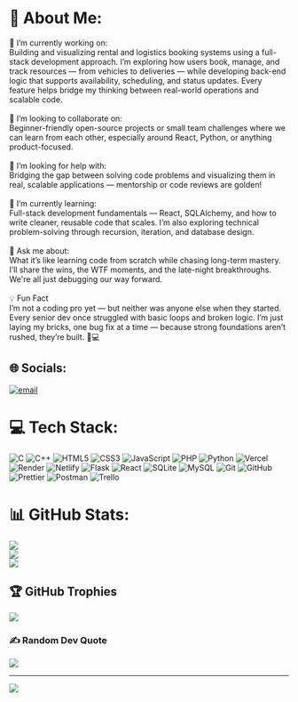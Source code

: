 # 💫 About Me:
🔭 I’m currently working on:<br>Building and visualizing rental and logistics booking systems using a full-stack development approach. I’m exploring how users book, manage, and track resources — from vehicles to deliveries — while developing back-end logic that supports availability, scheduling, and status updates. Every feature helps bridge my thinking between real-world operations and scalable code.<br><br>👯 I’m looking to collaborate on:<br>Beginner-friendly open-source projects or small team challenges where we can learn from each other, especially around React, Python, or anything product-focused.<br><br>🤝 I’m looking for help with:<br>Bridging the gap between solving code problems and visualizing them in real, scalable applications — mentorship or code reviews are golden!<br><br>🌱 I’m currently learning:<br>Full-stack development fundamentals — React, SQLAlchemy, and how to write cleaner, reusable code that scales. I’m also exploring technical problem-solving through recursion, iteration, and database design.<br><br>💬 Ask me about:<br>What it’s like learning code from scratch while chasing long-term mastery. I’ll share the wins, the WTF moments, and the late-night breakthroughs. We're all just debugging our way forward.<br><br>💡 Fun Fact<br>  I’m not a coding pro yet — but neither was anyone else when they started. Every senior dev once struggled with basic loops and broken logic. I’m just laying my bricks, one bug fix at a time — because strong foundations aren’t rushed, they’re built. 🧱💻


## 🌐 Socials:
[![email](https://img.shields.io/badge/Email-D14836?logo=gmail&logoColor=white)](mailto:musyimib449@gmail.com) 

# 💻 Tech Stack:
![C](https://img.shields.io/badge/c-%2300599C.svg?style=for-the-badge&logo=c&logoColor=white) ![C++](https://img.shields.io/badge/c++-%2300599C.svg?style=for-the-badge&logo=c%2B%2B&logoColor=white) ![HTML5](https://img.shields.io/badge/html5-%23E34F26.svg?style=for-the-badge&logo=html5&logoColor=white) ![CSS3](https://img.shields.io/badge/css3-%231572B6.svg?style=for-the-badge&logo=css3&logoColor=white) ![JavaScript](https://img.shields.io/badge/javascript-%23323330.svg?style=for-the-badge&logo=javascript&logoColor=%23F7DF1E) ![PHP](https://img.shields.io/badge/php-%23777BB4.svg?style=for-the-badge&logo=php&logoColor=white) ![Python](https://img.shields.io/badge/python-3670A0?style=for-the-badge&logo=python&logoColor=ffdd54) ![Vercel](https://img.shields.io/badge/vercel-%23000000.svg?style=for-the-badge&logo=vercel&logoColor=white) ![Render](https://img.shields.io/badge/Render-%46E3B7.svg?style=for-the-badge&logo=render&logoColor=white) ![Netlify](https://img.shields.io/badge/netlify-%23000000.svg?style=for-the-badge&logo=netlify&logoColor=#00C7B7) ![Flask](https://img.shields.io/badge/flask-%23000.svg?style=for-the-badge&logo=flask&logoColor=white) ![React](https://img.shields.io/badge/react-%2320232a.svg?style=for-the-badge&logo=react&logoColor=%2361DAFB) ![SQLite](https://img.shields.io/badge/sqlite-%2307405e.svg?style=for-the-badge&logo=sqlite&logoColor=white) ![MySQL](https://img.shields.io/badge/mysql-4479A1.svg?style=for-the-badge&logo=mysql&logoColor=white) ![Git](https://img.shields.io/badge/git-%23F05033.svg?style=for-the-badge&logo=git&logoColor=white) ![GitHub](https://img.shields.io/badge/github-%23121011.svg?style=for-the-badge&logo=github&logoColor=white) ![Prettier](https://img.shields.io/badge/prettier-%23F7B93E.svg?style=for-the-badge&logo=prettier&logoColor=black) ![Postman](https://img.shields.io/badge/Postman-FF6C37?style=for-the-badge&logo=postman&logoColor=white) ![Trello](https://img.shields.io/badge/Trello-%23026AA7.svg?style=for-the-badge&logo=Trello&logoColor=white)
# 📊 GitHub Stats:
![](https://github-readme-stats.vercel.app/api?username=raybon254&theme=dark&hide_border=false&include_all_commits=true&count_private=false)<br/>
![](https://nirzak-streak-stats.vercel.app/?user=raybon254&theme=dark&hide_border=false)<br/>
![](https://github-readme-stats.vercel.app/api/top-langs/?username=raybon254&theme=dark&hide_border=false&include_all_commits=true&count_private=false&layout=compact)

## 🏆 GitHub Trophies
![](https://github-profile-trophy.vercel.app/?username=raybon254&theme=radical&no-frame=false&no-bg=true&margin-w=4)

### ✍️ Random Dev Quote
![](https://quotes-github-readme.vercel.app/api?type=horizontal&theme=tokyonight)

---
[![](https://visitcount.itsvg.in/api?id=raybon254&icon=9&color=0)](https://visitcount.itsvg.in)

<!-- Proudly created with GPRM ( https://gprm.itsvg.in ) -->
